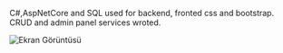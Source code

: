 C#,AspNetCore and SQL used for backend, fronted css and bootstrap.  <br>
CRUD and admin panel services wroted.

![Ekran Görüntüsü](//wwwroot//img//blog.png)
